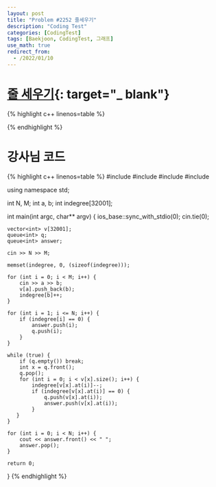 ```yaml
---
layout: post
title: "Problem #2252 줄세우기"
description: "Coding Test"
categories: [CodingTest]
tags: [Baekjoon, CodingTest, 그래프]
use_math: true
redirect_from:
  - /2022/01/10
---
```


# [줄 세우기](https://www.acmicpc.net/problem/2252){: target="_ blank"}

{% highlight c++ linenos=table %} 

{% endhighlight %}


# 강사님 코드

{% highlight c++ linenos=table %} 
#include <iostream>
#include <queue>
#include <vector>
#include <cstring>

using namespace std;

int N, M;
int a, b;
int indegree[32001];

int main(int argc, char** argv) {
    ios_base::sync_with_stdio(0);
    cin.tie(0);

    vector<int> v[32001];
    queue<int> q;
    queue<int> answer;

    cin >> N >> M;

    memset(indegree, 0, (sizeof(indegree)));

    for (int i = 0; i < M; i++) {
        cin >> a >> b;
        v[a].push_back(b);
        indegree[b]++;
    }

    for (int i = 1; i <= N; i++) {
        if (indegree[i] == 0) {
            answer.push(i);
            q.push(i);
        }
    }

    while (true) {
        if (q.empty()) break;
        int x = q.front();
        q.pop();
        for (int i = 0; i < v[x].size(); i++) {
            indegree[v[x].at(i)]--;
            if (indegree[v[x].at(i)] == 0) {
                q.push(v[x].at(i));
                answer.push(v[x].at(i));
            }
       }
    }

    for (int i = 0; i < N; i++) {
        cout << answer.front() << " ";
        answer.pop();
    }

    return 0;
}
{% endhighlight %}

